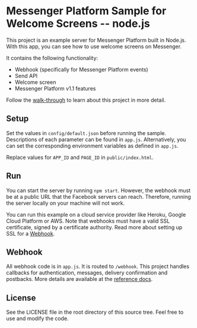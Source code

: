 # Messenger Platform Sample for Welcome Screens -- node.js

This project is an example server for Messenger Platform built in Node.js. With this app, you can see how to use welcome screens on Messenger.

It contains the following functionality:

* Webhook (specifically for Messenger Platform events)
* Send API
* Welcome screen
* Messenger Platform v1.1 features

Follow the [walk-through](https://messenger.fb.com/developers/tutorials/setting-up-the-welcome-screen/) to learn about this project in more detail.

## Setup

Set the values in `config/default.json` before running the sample. Descriptions of each parameter can be found in `app.js`. Alternatively, you can set the corresponding environment variables as defined in `app.js`.

Replace values for `APP_ID` and `PAGE_ID` in `public/index.html`.

## Run

You can start the server by running `npm start`. However, the webhook must be at a public URL that the Facebook servers can reach. Therefore, running the server locally on your machine will not work.

You can run this example on a cloud service provider like Heroku, Google Cloud Platform or AWS. Note that webhooks must have a valid SSL certificate, signed by a certificate authority. Read more about setting up SSL for a [Webhook](https://developers.facebook.com/docs/graph-api/webhooks#setup).

## Webhook

All webhook code is in `app.js`. It is routed to `/webhook`. This project handles callbacks for authentication, messages, delivery confirmation and postbacks. More details are available at the [reference docs](https://developers.facebook.com/docs/messenger-platform/webhook-reference).

## License

See the LICENSE file in the root directory of this source tree. Feel free to use and modify the code.
